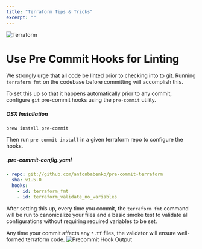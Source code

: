 ```yaml
---
title: "Terraform Tips & Tricks"
excerpt: ""
---
```

![Terraform](/assets/a1f105a-terraform.png)

# Use Pre Commit Hooks for Linting

We strongly urge that all code be linted prior to checking into to git. Running `terraform fmt` on the codebase before committing will accomplish this.

To set this up so that it happens automatically prior to any commit, configure `git` pre-commit hooks using the `pre-commit` utility.

##### OSX Installation
```shell
brew install pre-commit
```

Then run `pre-commit install` in a given terraform repo to configure the hooks.

##### .pre-commit-config.yaml
```yaml
- repo: git://github.com/antonbabenko/pre-commit-terraform
  sha: v1.5.0
  hooks:
    - id: terraform_fmt
    - id: terraform_validate_no_variables
```

After setting this up, every time you commit, the `terraform fmt` command will be run to canonicalize your files and a basic smoke test to validate all configurations without requiring required variables to be set.

Any time your commit affects any `*.tf` files, the validator will ensure well-formed terraform code.
![Precommit Hook Output](/assets/dd6447a-Screen_Shot_2018-04-02_at_2.46.35_PM.png)
